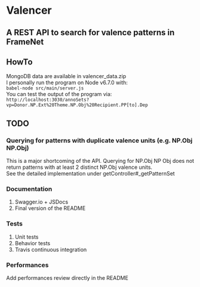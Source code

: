 # Valencer
## A REST API to search for valence patterns in FrameNet


## HowTo
MongoDB data are available in valencer_data.zip  
I personally run the program on Node v6.7.0 with:  
`babel-node src/main/server.js`  
You can test the output of the program via:  
`http://localhost:3030/annoSets?vp=Donor.NP.Ext%20Theme.NP.Obj%20Recipient.PP[to].Dep`

## TODO
### Querying for patterns with duplicate valence units (e.g. NP.Obj NP.Obj) 
This is a major shortcoming of the API. Querying for NP.Obj NP Obj does not return patterns with at least 2 distinct NP.Obj valence units.   
See the detailed implementation under getController#_getPatternSet

### Documentation
1. Swagger.io + JSDocs  
2. Final version of the README  

### Tests
1. Unit tests
2. Behavior tests
3. Travis continuous integration 

### Performances
Add performances review directly in the README

